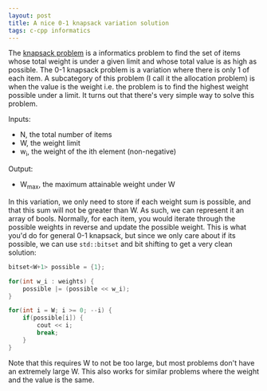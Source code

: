 ```yaml
---
layout: post
title: A nice 0-1 knapsack variation solution
tags: c-cpp informatics
---
```


The [knapsack problem][ksp] is a informatics problem to find the set of items whose total weight is under a given limit and whose total value is as high as possible. The 0-1 knapsack problem is a variation where there is only 1 of each item. A subcategory of this problem (I call it the allocation problem) is when the value is the weight i.e. the problem is to find the highest weight possible under a limit. It turns out that there's very simple way to solve this problem.

[ksp]: https://en.wikipedia.org/wiki/Knapsack_problem

<!--more-->

Inputs:

- N, the total number of items
- W, the weight limit
- w<sub>i</sub>, the weight of the ith element (non-negative)

Output:

- W<sub>max</sub>, the maximum attainable weight under W

In this variation, we only need to store if each weight sum is possible, and that this sum will not be greater than W. As such, we can represent it an array of bools. Normally, for each item, you would iterate through the possible weights in reverse and update the possible weight. This is what you'd do for general 0-1 knapsack, but since we only care about if its possible, we can use `std::bitset` and bit shifting to get a very clean solution:

```cpp
bitset<W+1> possible = {1};

for(int w_i : weights) {
	possible |= (possible << w_i);
}

for(int i = W; i >= 0; --i) {
	if(possible[i]) {
		cout << i;
		break;
	}
}
```

Note that this requires W to not be too large, but most problems don't have an extremely large W. This also works for similar problems where the weight and the value is the same.

